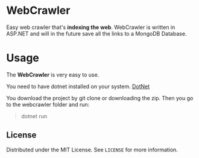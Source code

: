 # WebCrawler

Easy web crawler that's **indexing the web**. WebCrawler is written in ASP.NET and will in the future save all the links to a MongoDB Database. 

# Usage

The **WebCrawler** is very easy to use. 

You need to have dotnet installed on your system.
<a href="https://dotnet.microsoft.com/">DotNet</a>

You download the project by git clone or downloading the zip. 
Then you go to the webcrawler folder and run:

> dotnet run 

<!-- LICENSE -->
## License

Distributed under the MIT License. See `LICENSE` for more information.
